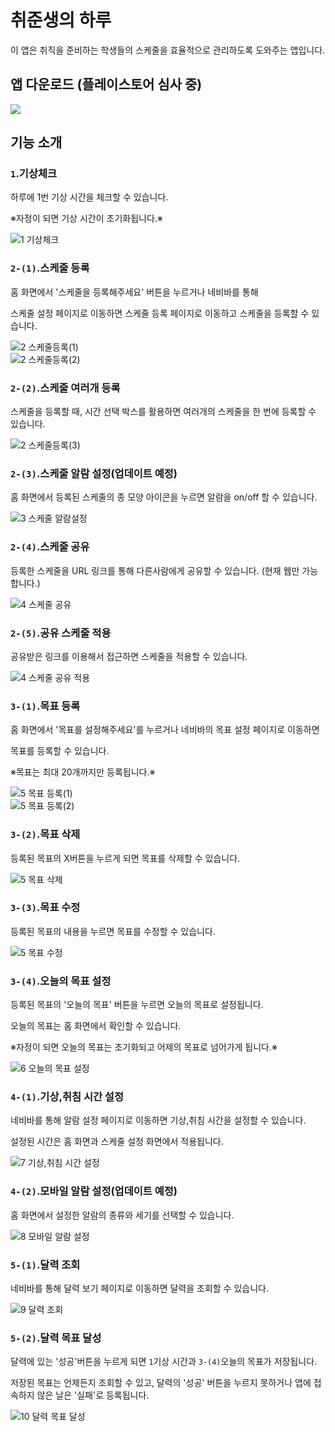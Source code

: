 # 취준생의 하루

이 앱은 취직을 준비하는 학생들의 스케줄을 효율적으로 관리하도록 도와주는 앱입니다.

## 앱 다운로드 (플레이스토어 심사 중)

  <a href='https://expo.dev/artifacts/eas/dp4XMRoLYeVm4cq14MqrSg.apk'><img src="https://img.shields.io/badge/Android-3DDC84?style=for-the-badge&logo=Android&logoColor=white"></a>

## 기능 소개

### `1`.기상체크
하루에 1번 기상 시간을 체크할 수 있습니다.

※자정이 되면 기상 시간이 초기화됩니다.※

![1 기상체크](https://user-images.githubusercontent.com/117655658/229328005-de74b9fd-c108-4ad9-8f6f-b67bbcb275bc.gif)

### `2-(1)`.스케줄 등록
홈 화면에서 '스케줄을 등록해주세요' 버튼을 누르거나 네비바를 통해

스케줄 설정 페이지로 이동하면 스케줄 등록 페이지로 이동하고 스케줄을 등록할 수 있습니다.

![2 스케줄등록(1)](https://user-images.githubusercontent.com/117655658/229328114-d3c7d0af-4af4-4f91-ad2e-c0d031d9b82d.gif)\
![2 스케줄등록(2)](https://user-images.githubusercontent.com/117655658/229328115-8b281035-1390-4b5c-b555-02a5afbac2a2.gif)


### `2-(2)`.스케줄 여러개 등록
스케줄을 등록할 때, 시간 선택 박스를 활용하면 여러개의 스케줄을 한 번에 등록할 수 있습니다.

![2 스케줄등록(3)](https://user-images.githubusercontent.com/117655658/229328162-258f00ef-bed8-4417-bb99-7ecce0f264f2.gif)


### `2-(3)`.스케줄 알람 설정(업데이트 예정)
홈 화면에서 등록된 스케줄의 종 모양 아이콘을 누르면 알람을 on/off 할 수 있습니다.

![3 스케줄 알람설정](https://user-images.githubusercontent.com/117655658/229328206-ab449d6d-980c-4ed7-9ac9-0127814d24db.gif)

### `2-(4)`.스케줄 공유
등록한 스케줄을 URL 링크를 통해 다른사람에게 공유할 수 있습니다. (현재 웹만 가능합니다.)

![4 스케줄 공유](https://user-images.githubusercontent.com/117655658/229328245-acd9bf54-c804-445c-a4e6-263daf304ffa.gif)


### `2-(5)`.공유 스케줄 적용
공유받은 링크를 이용해서 접근하면 스케줄을 적용할 수 있습니다.

![4 스케줄 공유 적용](https://user-images.githubusercontent.com/117655658/229328271-1f7cd9ee-7f68-45a7-9509-a819517b58bf.gif)

### `3-(1)`.목표 등록
홈 화면에서 '목표를 설정해주세요'를 누르거나 네비바의 목표 설정 페이지로 이동하면

목표를 등록할 수 있습니다.

※목표는 최대 20개까지만 등록됩니다.※

![5 목표 등록(1)](https://user-images.githubusercontent.com/117655658/229328306-7ede9d34-271b-4645-8d5a-0a8f54a4c086.gif)\
![5 목표 등록(2)](https://user-images.githubusercontent.com/117655658/229328308-c99bee66-bb6a-4b4b-ba1d-7db03ffad664.gif)

### `3-(2)`.목표 삭제
등록된 목표의 X버튼을 누르게 되면 목표를 삭제할 수 있습니다.

![5 목표 삭제](https://user-images.githubusercontent.com/117655658/229328323-72e76267-a00c-424e-b187-14644ab2b05a.gif)

### `3-(3)`.목표 수정
등록된 목표의 내용을 누르면 목표를 수정할 수 있습니다.

![5 목표 수정](https://user-images.githubusercontent.com/117655658/229328341-6dee2eda-0af7-44d2-84a1-a7b189cf1058.gif)

### `3-(4)`.오늘의 목표 설정
등록된 목표의 '오늘의 목표' 버튼을 누르면 오늘의 목표로 설정됩니다.

오늘의 목표는 홈 화면에서 확인할 수 있습니다.

※자정이 되면 오늘의 목표는 초기화되고 어제의 목표로 넘어가게 됩니다.※

![6 오늘의 목표 설정](https://user-images.githubusercontent.com/117655658/229328346-790c25a4-55ce-45d6-b3ea-6edb54e18ea8.gif)

### `4-(1)`.기상,취침 시간 설정
네비바를 통해 알람 설정 페이지로 이동하면 기상,취침 시간을 설정할 수 있습니다.

설정된 시간은 홈 화면과 스케줄 설정 화면에서 적용됩니다.

![7 기상,취침 시간 설정](https://user-images.githubusercontent.com/117655658/229328439-c096fc06-ac9b-48b5-ade3-4c92eda1b9b6.gif)

### `4-(2)`.모바일 알람 설정(업데이트 예정)
홈 화면에서 설정한 알람의 종류와 세기를 선택할 수 있습니다.

![8 모바일 알람 설정](https://user-images.githubusercontent.com/117655658/229328466-e38ecf09-36c3-4a94-a3ee-111d4758eb52.gif)

### `5-(1)`.달력 조회
네비바를 통해 달력 보기 페이지로 이동하면 달력을 조회할 수 있습니다. 

![9 달력 조회](https://user-images.githubusercontent.com/117655658/229328483-57ae1eb3-9d93-46e2-8ad2-f062d083835b.gif)

### `5-(2)`.달력 목표 달성
달력에 있는 '성공'버튼을 누르게 되면 `1`기상 시간과 `3-(4)`오늘의 목표가 저장됩니다.

저장된 목표는 언제든지 조회할 수 있고, 달력의 '성공' 버튼을 누르지 못하거나 앱에 접속하지 않은 날은 '실패'로 등록됩니다.

![10 달력 목표 달성](https://user-images.githubusercontent.com/117655658/229328493-74e6edb7-79ad-41d2-83d8-2229d4ef7103.gif)
